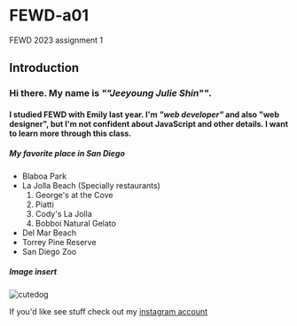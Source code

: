 # FEWD-a01
FEWD 2023 assignment 1

## Introduction
### Hi there. My name is _""Jeeyoung Julie Shin""_. 

#### I studied FEWD with Emily last year. I'm _"web developer"_ and also  "web designer", but I'm not confident about JavaScript and other details. I want to learn more through this class.

##### My favorite place in San Diego
* Blaboa Park
* La Jolla Beach (Specially restaurants)
  1. George's at the Cove
  2. Piatti
  3. Cody's La Jolla
  4. Bobboi Natural Gelato
* Del Mar Beach
* Torrey Pine Reserve
* San Diego Zoo    
   
##### Image insert

![cutedog](https://img1.daumcdn.net/thumb/R1280x0/?scode=mtistory2&fname=https%3A%2F%2Ft1.daumcdn.net%2Fcfile%2Ftistory%2F99AEE6425AD486B004)


If you'd like see stuff check out my [instagram account](https://www.instagram.com/j_julie_s/)
